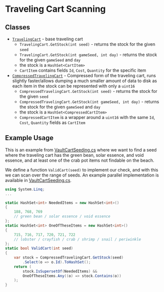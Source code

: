 # Traveling Cart Scanning

## Classes
* [`TravelingCart`](./TravelingCart.cs) - base traveling cart
    * `TravelingCart.GetStock(int seed)` - returns the stock for the given `seed`
    * `TravelingCart.GetStock(int gameSeed, int day)` - returns the stock for the given `gameSeed` and `day`
    * the stock is a `HashSet<CartItem>`
    * `CartItem` contains fields `Id`, `Cost`, `Quantity` for the specific item
* [`CompressedTravelingCart`](./CompressedTravelingCart.cs) - Compressed form of the traveling cart, runs slightly faster/allows dumping a much smaller amount of data to disk as each item in the stock can be represented with only a `uint16`
    * `CompressedTravelingCart.GetStock(int seed)` - returns the stock for the given `seed`
    * `CompressedTravelingCart.GetStock(int gameSeed, int day)` - returns the stock for the given `gameSeed` and `day`
    * the stock is a `HashSet<CompressedCartItem>`
    * `CompressedCartItem` is a wrapper around a `uint16` with the same `Id`, `Cost`, `Quantity` fields as `CartItem`

## Example Usage

This is an example from [VaultCartSeeding.cs](../VaultCartSeeding.cs) where we want to find a seed where the traveling cart has the green bean, solar essence, and void essence, and at least one of the crab pot items not findable on the beach.

We define a function `ValidCart(seed)` to implement our check, and with this we can scan over the range of seeds. An example parallel implementation is available in [VaultCartSeeding.cs](../VaultCartSeeding.cs). 

```c#
using System.Linq;
...

static HashSet<int> NeededItems = new HashSet<int>()
{
    188, 768, 769
    // green bean / solar essence / void essence
};
static HashSet<int> OneOfTheseItems = new HashSet<int>()
{
    715, 716, 717, 720, 721, 722
    // lobster / crayfish / crab / shrimp / snail / periwinkle
};
static bool ValidCart(int seed)
{
    var stock = CompressedTravelingCart.GetStock(seed)
        .Select(o => o.Id).ToHashSet();
    return (
        stock.IsSupersetOf(NeededItems) &&
        OneOfTheseItems.Any((o) => stock.Contains(o))
    );
}
```